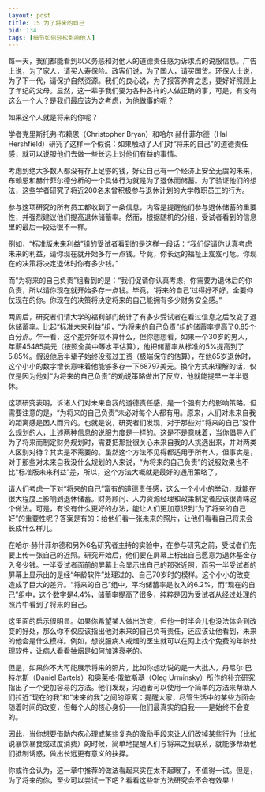 ```yaml
---
layout: post
title: 15 为了将来的自己
pid: 134
tags: [细节如何轻松影响他人]
---
```

每一天，我们都能看到以义务感和对他人的道德责任感为诉求点的说服信息。广告上说，为了家人，请买人寿保险。政客们说，为了国人，请买国货。环保人士说，为了下一代，请保护自然资源。我们的良心说，为了报答养育之恩，要好好照顾上了年纪的父母。显然，这一辈子我们要为各种各样的人做正确的事，可是，有没有这么一个人？是我们最应该为之考虑，为他做事的呢？

如果这个人就是将来的你呢？

学者克里斯托弗·布赖恩（Christopher Bryan）和哈尔·赫什菲尔德（Hal Hershfield）研究了这样一个假说：如果触动了人们对“将来的自己”的道德责任感，就可以说服他们去做一些长远上对他们有益的事情。

考虑到绝大多数人都没有存上足够的钱，好让自己有一个经济上安全无虞的未来，布赖恩和赫什菲尔德分析的一个具体行为就是为了退休而储蓄。为了验证他们的想法，这些学者研究了将近200名未曾积极参与退休计划的大学教职员工的行为。

参与这项研究的所有员工都收到了一条信息，内容是提醒他们参与退休储蓄的重要性，并强烈建议他们提高退休储蓄率。然而，根据随机的分组，受试者看到的信息里的最后一段话很不一样。

例如，“标准版未来利益”组的受试者看到的是这样一段话：“我们促请你认真考虑未来的利益，请你现在就开始多存一点钱。毕竟，你长远的福祉正岌岌可危。你现在的决策将决定退休时你有多少钱。”

而“为将来的自己负责”组看到的是：“我们促请你认真考虑，你需要为退休后的你负责，所以请你现在就开始多存一点钱。毕竟，‘将来的自己’过得好不好，全要仰仗现在的你。你现在的决策将决定将来的自己能拥有多少财务安全感。”

两周后，研究者们请大学的福利部门统计了有多少受试者在看过信息之后改变了退休储蓄率。比起“标准未来利益”组，“为将来的自己负责”组的储蓄率提高了0.85个百分点。乍一看，这个差异好似不算什么，但你想想看，如果一个30岁的男人，年薪45485美元（按照全美中等水平估算），他把储蓄率从标准的5%提高到了5.85%。假设他后半辈子始终没涨过工资（极端保守的估算），在他65岁退休时，这个小小的数字增长意味着他能够多存一下68797美元。换个方式来理解的话，仅仅是因为他对“为将来的自己负责”的劝说策略做出了反应，他就能提早一年半退休。

这项研究表明，诉诸人们对未来自我的道德责任感，是一个强有力的影响策略。但需要注意的是，“为将来的自己负责”未必对每个人都有用。原来，人们对未来自我的距离感是因人而异的。也就是说，研究者们发现，对于那些对“将来的自己”没什么规划的人，上述两种信息的说服力度是一样的。这是不是意味着，当你倡导人们为了将来而制定财务规划时，需要把那批很关心未来自我的人挑选出来，并对两类人区别对待？其实是不需要的。虽然这个方法不见得都适用于所有人，但事实是，对于那些对未来自我没什么规划的人来说，“为将来的自己负责”的说服效果也不比“标准版未来利益”差，所以，这个方法大概就是最好的通用策略了。

请人们考虑一下对“将来的自己”富有的道德责任感，这么一个小小的举动，就能在很大程度上影响到退休储蓄。财务顾问、人力资源经理和政策制定者应该很青睐这个做法。可是，有没有什么更好的办法，能让人们更加意识到“为了将来的自己好”的重要性呢？答案是有的：给他们看一张未来的照片，让他们看看自己将来会长成什么样儿。

在哈尔·赫什菲尔德和另外6名研究者主持的实验中，在参与研究之前，受试者们先要上传一张自己的近照。研究开始后，他们要在屏幕上标出自己愿意为退休基金存入多少钱。一半受试者面前的屏幕上会显示出自己的那张近照，而另一半受试者的屏幕上显示出的是经“年龄软件”处理过的、自己70岁时的模样。这个小小的改变造成了巨大的差异。“将来的自己”组中，平均储蓄率是收入的6.2%，而“现在的自己”组中，这个数字是4.4%，储蓄率提高了很多，纯粹是因为受试者从经过处理的照片中看到了将来的自己。

这里面的启示很明显。如果你希望某人做出改变，但他一时半会儿也没法体会到改变的好处，那么你不仅应该指出他对未来的自己负有责任，还应该让他看到，未来的他会是什么模样。例如，想说服病人戒烟的医生就可以在网上找个免费的年龄处理软件，让病人看看抽烟是如何加速衰老的。

但是，如果你不大可能展示将来的照片，比如你想劝说的是一大批人，丹尼尔·巴特尔斯（Daniel Bartels）和奥莱格·俄敏斯基（Oleg Urminsky）所作的补充研究指出了一个更加容易的方法。他们发现，沟通者可以使用一个简单的方法来帮助人们拉近“现在的我”和“未来的我”之间的距离：提醒大家，尽管生活中的某些方面会随着时间的改变，但每个人的核心身份——他们最真实的自我——是始终不会变的。

因此，当你想要借助内疚心理或某些复杂的激励手段来让人们改掉某些行为（比如说暴饮暴食或过度消费）的时候，简单地提醒人们与将来之我联系，就能够帮助他们抵制诱惑，做出长远更有意义的抉择。

你或许会认为，这一章中推荐的做法看起来实在太不起眼了，不值得一试。但是，为了将来的你，至少可以尝试一下吧？看看这些新方法研究会不会有效果！
